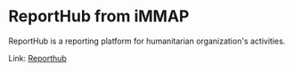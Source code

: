 # ReportHub from iMMAP
ReportHub is a reporting platform for humanitarian organization's activities.

Link: [Reporthub](https://reporthub.immap.org)

